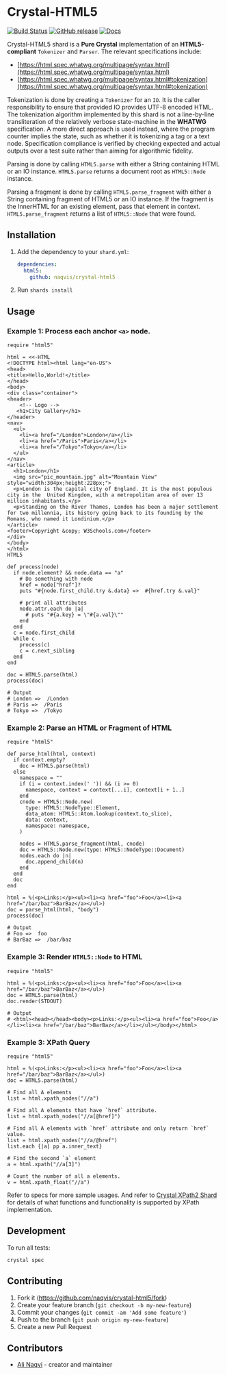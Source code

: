 # Crystal-HTML5
[![Build Status](https://travis-ci.org/naqvis/crystal-html5.svg?branch=master)](https://travis-ci.org/naqvis/crystal-html5)
[![GitHub release](https://img.shields.io/github/release/naqvis/crystal-html5.svg)](https://github.com/naqvis/crystal-html5/releases)
[![Docs](https://img.shields.io/badge/docs-available-brightgreen.svg)](https://naqvis.github.io/crystal-html5/)

Crystal-HTML5 shard is a **Pure Crystal** implementation of an **HTML5-compliant** `Tokenizer` and `Parser`.
The relevant specifications include:
- [https://html.spec.whatwg.org/multipage/syntax.html](https://html.spec.whatwg.org/multipage/syntax.html)
- [https://html.spec.whatwg.org/multipage/syntax.html#tokenization](https://html.spec.whatwg.org/multipage/syntax.html#tokenization)

Tokenization is done by creating a `Tokenizer` for an `IO`. It is the caller
responsibility to ensure that provided IO provides UTF-8 encoded HTML.
The tokenization algorithm implemented by this shard is not a line-by-line
transliteration of the relatively verbose state-machine in the **WHATWG**
specification. A more direct approach is used instead, where the program
counter implies the state, such as whether it is tokenizing a tag or a text
node. Specification compliance is verified by checking expected and actual
outputs over a test suite rather than aiming for algorithmic fidelity.

Parsing is done by calling `HTML5.parse` with either a String containing HTML
or an IO instance. `HTML5.parse` returns a document root as `HTML5::Node` instance.

Parsing a fragment is done by calling `HTML5.parse_fragment` with either a String containing fragment of HTML5
or an IO instance. If the fragment is the InnerHTML for an existing element, pass that element in context.
`HTML5.parse_fragment` returns a list of `HTML5::Node` that were found.

## Installation

1. Add the dependency to your `shard.yml`:

   ```yaml
   dependencies:
     html5:
       github: naqvis/crystal-html5
   ```

2. Run `shards install`

## Usage

### Example 1: Process each anchor `<a>` node.
```crystal
require "html5"

html = <<-HTML
<!DOCTYPE html><html lang="en-US">
<head>
<title>Hello,World!</title>
</head>
<body>
<div class="container">
<header>
	<!-- Logo -->
   <h1>City Gallery</h1>
</header>
<nav>
  <ul>
    <li><a href="/London">London</a></li>
    <li><a href="/Paris">Paris</a></li>
    <li><a href="/Tokyo">Tokyo</a></li>
  </ul>
</nav>
<article>
  <h1>London</h1>
  <img src="pic_mountain.jpg" alt="Mountain View" style="width:304px;height:228px;">
  <p>London is the capital city of England. It is the most populous city in the  United Kingdom, with a metropolitan area of over 13 million inhabitants.</p>
  <p>Standing on the River Thames, London has been a major settlement for two millennia, its history going back to its founding by the Romans, who named it Londinium.</p>
</article>
<footer>Copyright &copy; W3Schools.com</footer>
</div>
</body>
</html>
HTML5

def process(node)
  if node.element? && node.data == "a"
    # Do something with node
    href = node["href"]?
    puts "#{node.first_child.try &.data} =>  #{href.try &.val}"

    # print all attributes
    node.attr.each do |a|
      # puts "#{a.key} = \"#{a.val}\""
    end
  end
  c = node.first_child
  while c
    process(c)
    c = c.next_sibling
  end
end

doc = HTML5.parse(html)
process(doc)

# Output
# London =>  /London
# Paris =>  /Paris
# Tokyo =>  /Tokyo
```

### Example 2: Parse an HTML or Fragment of HTML
```crystal
require "html5"

def parse_html(html, context)
  if context.empty?
    doc = HTML5.parse(html)
  else
    namespace = ""
    if (i = context.index(' ')) && (i >= 0)
      namespace, context = context[...i], context[i + 1..]
    end
    cnode = HTML5::Node.new(
      type: HTML5::NodeType::Element,
      data_atom: HTML5::Atom.lookup(context.to_slice),
      data: context,
      namespace: namespace,
    )

    nodes = HTML5.parse_fragment(html, cnode)
    doc = HTML5::Node.new(type: HTML5::NodeType::Document)
    nodes.each do |n|
      doc.append_child(n)
    end
  end
  doc
end

html = %(<p>Links:</p><ul><li><a href="foo">Foo</a><li><a href="/bar/baz">BarBaz</a></ul>)
doc = parse_html(html, "body")
process(doc)

# Output
# Foo =>  foo
# BarBaz =>  /bar/baz
```

### Example 3: Render `HTML5::Node` to HTML
```crystal
require "html5"

html = %(<p>Links:</p><ul><li><a href="foo">Foo</a><li><a href="/bar/baz">BarBaz</a></ul>)
doc = HTML5.parse(html)
doc.render(STDOUT)

# Output
# <html><head></head><body><p>Links:</p><ul><li><a href="foo">Foo</a></li><li><a href="/bar/baz">BarBaz</a></li></ul></body></html>
```

### Example 3: XPath Query
```crystal
require "html5"

html = %(<p>Links:</p><ul><li><a href="foo">Foo</a><li><a href="/bar/baz">BarBaz</a></ul>)
doc = HTML5.parse(html)

# Find all A elements
list = html.xpath_nodes("//a")

# Find all A elements that have `href` attribute.
list = html.xpath_nodes("//a[@href]")

# Find all A elements with `href` attribute and only return `href` value.
list = html.xpath_nodes("//a/@href")
list.each {|a| pp a.inner_text}

# Find the second `a` element
a = html.xpath("//a[3]")

# Count the number of all a elements.
v = html.xpath_float("//a")
```

Refer to specs for more sample usages. And refer to [Crystal XPath2 Shard](https://github.com/naqvis/crystal-xpath2) for details of what functions and functionality is supported by XPath implementation.

## Development

To run all tests:

```
crystal spec
```

## Contributing

1. Fork it (<https://github.com/naqvis/crystal-html5/fork>)
2. Create your feature branch (`git checkout -b my-new-feature`)
3. Commit your changes (`git commit -am 'Add some feature'`)
4. Push to the branch (`git push origin my-new-feature`)
5. Create a new Pull Request

## Contributors

- [Ali Naqvi](https://github.com/naqvis) - creator and maintainer
